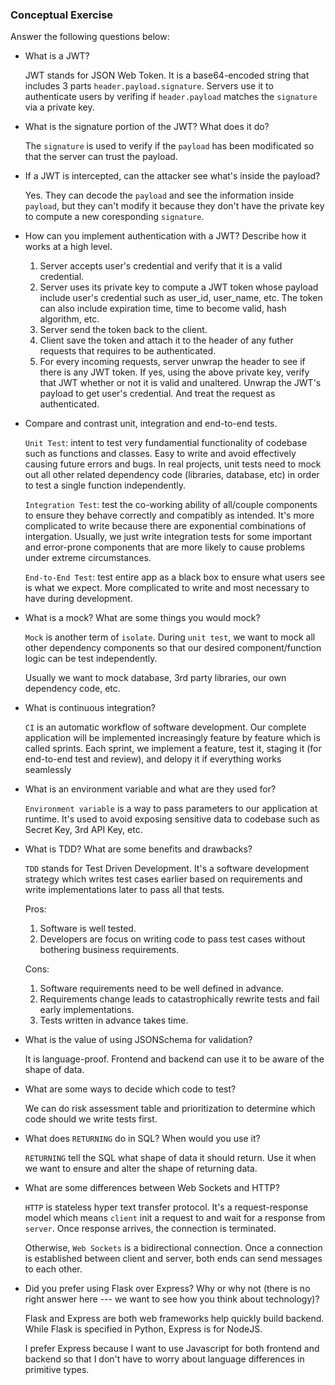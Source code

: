 ### Conceptual Exercise

Answer the following questions below:

- What is a JWT?

  JWT stands for JSON Web Token. It is a base64-encoded string that includes 3 parts `header.payload.signature`. Servers use it to authenticate users by verifing if `header.payload` matches the `signature` via a private key.

- What is the signature portion of the JWT?  What does it do?
  
  The `signature` is used to verify if the `payload` has been modificated so that the server can trust the payload.

- If a JWT is intercepted, can the attacker see what's inside the payload?

  Yes. They can decode the `payload` and see the information inside `payload`, but they can't modify it because they don't have the private key to compute a new coresponding `signature`.

- How can you implement authentication with a JWT?  Describe how it works at a high level.

  1. Server accepts user's credential and verify that it is a valid credential.
  2. Server uses its private key to compute a JWT token whose payload include user's credential such as user_id, user_name, etc. The token can also include expiration time, time to become valid, hash algorithm, etc.
  3. Server send the token back to the client.
  4. Client save the token and attach it to the header of any futher requests that requires to be authenticated.
  5. For every incoming requests, server unwrap the header to see if there is any JWT token. If yes, using the above private key, verify that JWT whether or not it is valid and unaltered. Unwrap the JWT's payload to get user's credential. And treat the request as authenticated.

- Compare and contrast unit, integration and end-to-end tests.

  `Unit Test`: intent to test very fundamential functionality of codebase such as functions and classes. Easy to write and avoid effectively causing future errors and bugs. In real projects, unit tests need to mock out all other related dependency code (libraries, database, etc) in order to test a single function independently.

  `Integration Test`: test the co-working ability of all/couple components to ensure they behave correctly and compatibly as intended. It's more complicated to write because there are exponential combinations of intergation. Usually, we just write integration tests for some important and error-prone components that are more likely to cause problems under extreme circumstances.

  `End-to-End Test`: test entire app as a black box to ensure what users see is what we expect. More complicated to write and most necessary to have during development.

- What is a mock? What are some things you would mock?

  `Mock` is another term of `isolate`. During `unit test`, we want to mock all other dependency components so that our desired component/function logic can be test independently.

  Usually we want to mock database, 3rd party libraries, our own dependency code, etc.

- What is continuous integration?

  `CI` is an automatic workflow of software development. Our complete application will be implemented increasingly feature by feature which is called sprints. Each sprint, we implement a feature, test it, staging it (for end-to-end test and review), and delopy it if everything works seamlessly

- What is an environment variable and what are they used for?

  `Environment variable` is a way to pass parameters to our application at runtime. It's used to avoid exposing sensitive data to codebase such as Secret Key, 3rd API Key, etc. 

- What is TDD? What are some benefits and drawbacks?

  `TDD` stands for Test Driven Development. It's a software development strategy which writes test cases earlier based on requirements and write implementations later to pass all that tests. 

  Pros: 

    1. Software is well tested.
    2. Developers are focus on writing code to pass test cases without bothering business requirements.
  
  Cons:

    1. Software requirements need to be well defined in advance.
    2. Requirements change leads to catastrophically rewrite tests and fail early implementations.
    3. Tests written in advance takes time.

- What is the value of using JSONSchema for validation?

  It is language-proof. Frontend and backend can use it to be aware of the shape of data.

- What are some ways to decide which code to test?

  We can do risk assessment table and prioritization to determine which code should we write tests first.

- What does `RETURNING` do in SQL? When would you use it?

  `RETURNING` tell the SQL what shape of data it should return. Use it when we want to ensure and alter the shape of returning data.

- What are some differences between Web Sockets and HTTP?

  `HTTP` is stateless hyper text transfer protocol. It's a request-response model which means `client` init a request to and wait for a response from `server`. Once response arrives, the connection is terminated.

  Otherwise, `Web Sockets` is a bidirectional connection. Once a connection is established between client and server, both ends can send messages to each other.

- Did you prefer using Flask over Express? Why or why not (there is no right
  answer here --- we want to see how you think about technology)?

  Flask and Express are both web frameworks help quickly build backend. While Flask is specified in Python, Express is for NodeJS.

  I prefer Express because I want to use Javascript for both frontend and backend so that I don't have to worry about language differences in primitive types.
